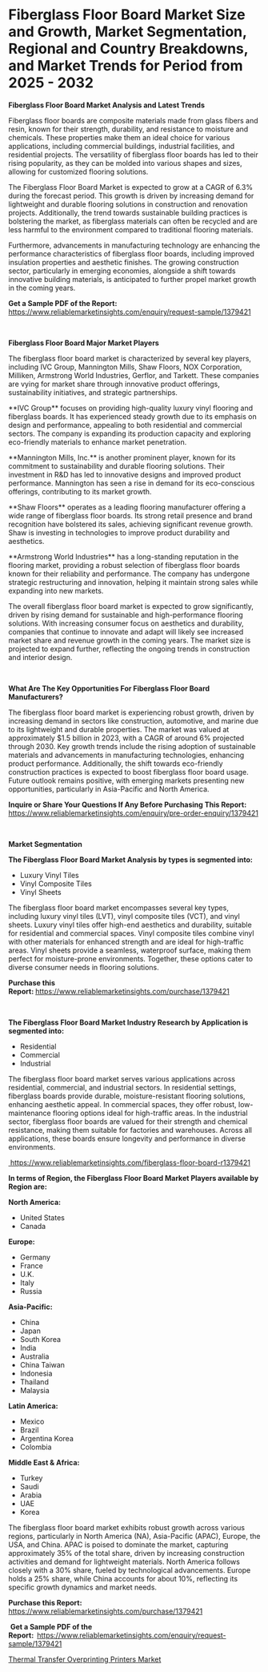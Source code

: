 <p><h1>Fiberglass Floor Board Market Size and Growth, Market Segmentation, Regional and Country Breakdowns, and Market Trends for Period from 2025 -  2032</h1></p><p><strong>Fiberglass Floor Board Market Analysis and Latest Trends</strong></p>
<p><p>Fiberglass floor boards are composite materials made from glass fibers and resin, known for their strength, durability, and resistance to moisture and chemicals. These properties make them an ideal choice for various applications, including commercial buildings, industrial facilities, and residential projects. The versatility of fiberglass floor boards has led to their rising popularity, as they can be molded into various shapes and sizes, allowing for customized flooring solutions.</p><p>The Fiberglass Floor Board Market is expected to grow at a CAGR of 6.3% during the forecast period. This growth is driven by increasing demand for lightweight and durable flooring solutions in construction and renovation projects. Additionally, the trend towards sustainable building practices is bolstering the market, as fiberglass materials can often be recycled and are less harmful to the environment compared to traditional flooring materials.</p><p>Furthermore, advancements in manufacturing technology are enhancing the performance characteristics of fiberglass floor boards, including improved insulation properties and aesthetic finishes. The growing construction sector, particularly in emerging economies, alongside a shift towards innovative building materials, is anticipated to further propel market growth in the coming years.</p></p>
<p><strong>Get a Sample PDF of the Report:&nbsp;</strong> <a href="https://www.reliablemarketinsights.com/enquiry/request-sample/1379421?utm_campaign=2454&utm_medium=2&utm_source=Github&utm_content=ia&utm_term=05042025&utm_id=fiberglass-floor-board">https://www.reliablemarketinsights.com/enquiry/request-sample/1379421</a></p>
<p>&nbsp;</p>
<p><strong>Fiberglass Floor Board Major Market Players</strong></p>
<p><p>The fiberglass floor board market is characterized by several key players, including IVC Group, Mannington Mills, Shaw Floors, NOX Corporation, Milliken, Armstrong World Industries, Gerflor, and Tarkett. These companies are vying for market share through innovative product offerings, sustainability initiatives, and strategic partnerships.</p><p>**IVC Group** focuses on providing high-quality luxury vinyl flooring and fiberglass boards. It has experienced steady growth due to its emphasis on design and performance, appealing to both residential and commercial sectors. The company is expanding its production capacity and exploring eco-friendly materials to enhance market penetration.</p><p>**Mannington Mills, Inc.** is another prominent player, known for its commitment to sustainability and durable flooring solutions. Their investment in R&D has led to innovative designs and improved product performance. Mannington has seen a rise in demand for its eco-conscious offerings, contributing to its market growth.</p><p>**Shaw Floors** operates as a leading flooring manufacturer offering a wide range of fiberglass floor boards. Its strong retail presence and brand recognition have bolstered its sales, achieving significant revenue growth. Shaw is investing in technologies to improve product durability and aesthetics.</p><p>**Armstrong World Industries** has a long-standing reputation in the flooring market, providing a robust selection of fiberglass floor boards known for their reliability and performance. The company has undergone strategic restructuring and innovation, helping it maintain strong sales while expanding into new markets.</p><p>The overall fiberglass floor board market is expected to grow significantly, driven by rising demand for sustainable and high-performance flooring solutions. With increasing consumer focus on aesthetics and durability, companies that continue to innovate and adapt will likely see increased market share and revenue growth in the coming years. The market size is projected to expand further, reflecting the ongoing trends in construction and interior design.</p></p>
<p>&nbsp;</p>
<p><strong>What Are The Key Opportunities For Fiberglass Floor Board Manufacturers?</strong></p>
<p><p>The fiberglass floor board market is experiencing robust growth, driven by increasing demand in sectors like construction, automotive, and marine due to its lightweight and durable properties. The market was valued at approximately $1.5 billion in 2023, with a CAGR of around 6% projected through 2030. Key growth trends include the rising adoption of sustainable materials and advancements in manufacturing technologies, enhancing product performance. Additionally, the shift towards eco-friendly construction practices is expected to boost fiberglass floor board usage. Future outlook remains positive, with emerging markets presenting new opportunities, particularly in Asia-Pacific and North America.</p></p>
<p><strong>Inquire or Share Your Questions If Any Before Purchasing This Report:</strong> <a href="https://www.reliablemarketinsights.com/enquiry/pre-order-enquiry/1379421?utm_campaign=2454&utm_medium=2&utm_source=Github&utm_content=ia&utm_term=05042025&utm_id=fiberglass-floor-board">https://www.reliablemarketinsights.com/enquiry/pre-order-enquiry/1379421</a></p>
<p>&nbsp;</p>
<p><strong>Market Segmentation</strong></p>
<p><strong>The Fiberglass Floor Board Market Analysis by types is segmented into:</strong></p>
<p><ul><li>Luxury Vinyl Tiles</li><li>Vinyl Composite Tiles</li><li>Vinyl Sheets</li></ul></p>
<p><p>The fiberglass floor board market encompasses several key types, including luxury vinyl tiles (LVT), vinyl composite tiles (VCT), and vinyl sheets. Luxury vinyl tiles offer high-end aesthetics and durability, suitable for residential and commercial spaces. Vinyl composite tiles combine vinyl with other materials for enhanced strength and are ideal for high-traffic areas. Vinyl sheets provide a seamless, waterproof surface, making them perfect for moisture-prone environments. Together, these options cater to diverse consumer needs in flooring solutions.</p></p>
<p><strong>Purchase this Report:&nbsp;</strong><a href="https://www.reliablemarketinsights.com/purchase/1379421?utm_campaign=2454&utm_medium=2&utm_source=Github&utm_content=ia&utm_term=05042025&utm_id=fiberglass-floor-board">https://www.reliablemarketinsights.com/purchase/1379421</a></p>
<p>&nbsp;</p>
<p><strong>The Fiberglass Floor Board Market Industry Research by Application is segmented into:</strong></p>
<p><ul><li>Residential</li><li>Commercial</li><li>Industrial</li></ul></p>
<p><p>The fiberglass floor board market serves various applications across residential, commercial, and industrial sectors. In residential settings, fiberglass boards provide durable, moisture-resistant flooring solutions, enhancing aesthetic appeal. In commercial spaces, they offer robust, low-maintenance flooring options ideal for high-traffic areas. In the industrial sector, fiberglass floor boards are valued for their strength and chemical resistance, making them suitable for factories and warehouses. Across all applications, these boards ensure longevity and performance in diverse environments.</p></p>
<p><a href="https://www.reliablemarketinsights.com/fiberglass-floor-board-r1379421?utm_campaign=2454&utm_medium=2&utm_source=Github&utm_content=ia&utm_term=05042025&utm_id=fiberglass-floor-board">&nbsp;https://www.reliablemarketinsights.com/fiberglass-floor-board-r1379421</a></p>
<p><strong>In terms of Region, the Fiberglass Floor Board Market Players available by Region are:</strong></p>
<p>
    <p> <strong> North America: </strong>
        <ul>
            <li>United States</li>
            <li>Canada</li>
        </ul>
        </p> 
    <p> <strong> Europe: </strong>
        <ul>
            <li>Germany</li>
            <li>France</li>
            <li>U.K.</li>
            <li>Italy</li>
            <li>Russia</li>
        </ul>
        </p> 
    <p> <strong> Asia-Pacific: </strong>
        <ul>
            <li>China</li>
            <li>Japan</li>
            <li>South Korea</li>
            <li>India</li>
            <li>Australia</li>
            <li>China Taiwan</li>
            <li>Indonesia</li>
            <li>Thailand</li>
            <li>Malaysia</li>
        </ul>
        </p> 
    <p> <strong> Latin America: </strong>
        <ul>
            <li>Mexico</li>
            <li>Brazil</li>
            <li>Argentina Korea</li>
            <li>Colombia</li>
        </ul>
        </p> 
    <p> <strong> Middle East & Africa: </strong>
        <ul>
            <li>Turkey</li>
            <li>Saudi</li>
            <li>Arabia</li>
            <li>UAE</li>
            <li>Korea</li>
        </ul>
    </p>
    </p>
<p><p>The fiberglass floor board market exhibits robust growth across various regions, particularly in North America (NA), Asia-Pacific (APAC), Europe, the USA, and China. APAC is poised to dominate the market, capturing approximately 35% of the total share, driven by increasing construction activities and demand for lightweight materials. North America follows closely with a 30% share, fueled by technological advancements. Europe holds a 25% share, while China accounts for about 10%, reflecting its specific growth dynamics and market needs.</p></p>
<p><strong>Purchase this Report: </strong><a href="https://www.reliablemarketinsights.com/purchase/1379421?utm_campaign=2454&utm_medium=2&utm_source=Github&utm_content=ia&utm_term=05042025&utm_id=fiberglass-floor-board">https://www.reliablemarketinsights.com/purchase/1379421</a></p>
<p>&nbsp;<strong>Get a Sample PDF of the Report:&nbsp;&nbsp;</strong><a href="https://www.reliablemarketinsights.com/enquiry/request-sample/1379421?utm_campaign=2454&utm_medium=2&utm_source=Github&utm_content=ia&utm_term=05042025&utm_id=fiberglass-floor-board">https://www.reliablemarketinsights.com/enquiry/request-sample/1379421</a></p>
<p><strong></strong></p>
<p><p><a href="https://github.com/rodinayygacklezi/Market-Research-Report-List-1/blob/main/thermal-transfer-overprinting-printers-market.md?utm_campaign=2454&utm_medium=2&utm_source=Github&utm_content=ia&utm_term=05042025&utm_id=fiberglass-floor-board">Thermal Transfer Overprinting Printers Market</a></p></p>